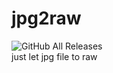 # jpg2raw
![GitHub All Releases](https://img.shields.io/github/downloads/leeyaowen/jpg2raw/total?color=green)  
just let jpg file to raw
